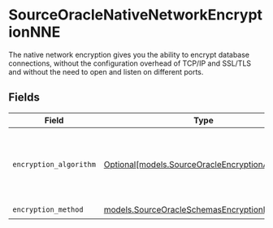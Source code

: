 # SourceOracleNativeNetworkEncryptionNNE

The native network encryption gives you the ability to encrypt database connections, without the configuration overhead of TCP/IP and SSL/TLS and without the need to open and listen on different ports.


## Fields

| Field                                                                                            | Type                                                                                             | Required                                                                                         | Description                                                                                      |
| ------------------------------------------------------------------------------------------------ | ------------------------------------------------------------------------------------------------ | ------------------------------------------------------------------------------------------------ | ------------------------------------------------------------------------------------------------ |
| `encryption_algorithm`                                                                           | [Optional[models.SourceOracleEncryptionAlgorithm]](../models/sourceoracleencryptionalgorithm.md) | :heavy_minus_sign:                                                                               | This parameter defines what encryption algorithm is used.                                        |
| `encryption_method`                                                                              | [models.SourceOracleSchemasEncryptionMethod](../models/sourceoracleschemasencryptionmethod.md)   | :heavy_check_mark:                                                                               | N/A                                                                                              |